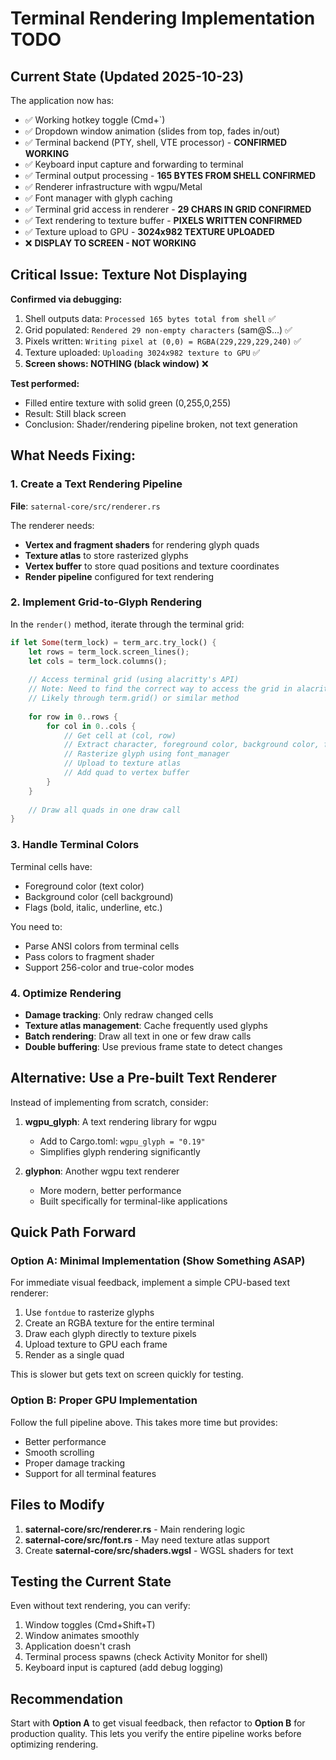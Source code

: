 # Terminal Rendering Implementation TODO

## Current State (Updated 2025-10-23)

The application now has:
- ✅ Working hotkey toggle (Cmd+`)
- ✅ Dropdown window animation (slides from top, fades in/out)
- ✅ Terminal backend (PTY, shell, VTE processor) - **CONFIRMED WORKING**
- ✅ Keyboard input capture and forwarding to terminal
- ✅ Terminal output processing - **165 BYTES FROM SHELL CONFIRMED**
- ✅ Renderer infrastructure with wgpu/Metal
- ✅ Font manager with glyph caching
- ✅ Terminal grid access in renderer - **29 CHARS IN GRID CONFIRMED**
- ✅ Text rendering to texture buffer - **PIXELS WRITTEN CONFIRMED**
- ✅ Texture upload to GPU - **3024x982 TEXTURE UPLOADED**
- ❌ **DISPLAY TO SCREEN - NOT WORKING**

## Critical Issue: Texture Not Displaying

**Confirmed via debugging:**
1. Shell outputs data: `Processed 165 bytes total from shell` ✅
2. Grid populated: `Rendered 29 non-empty characters` (sam@S...) ✅
3. Pixels written: `Writing pixel at (0,0) = RGBA(229,229,229,240)` ✅
4. Texture uploaded: `Uploading 3024x982 texture to GPU` ✅
5. **Screen shows: NOTHING (black window)** ❌

**Test performed:**
- Filled entire texture with solid green (0,255,0,255)
- Result: Still black screen
- Conclusion: Shader/rendering pipeline broken, not text generation

## What Needs Fixing:

### 1. Create a Text Rendering Pipeline

**File**: `saternal-core/src/renderer.rs`

The renderer needs:
- **Vertex and fragment shaders** for rendering glyph quads
- **Texture atlas** to store rasterized glyphs
- **Vertex buffer** to store quad positions and texture coordinates
- **Render pipeline** configured for text rendering

### 2. Implement Grid-to-Glyph Rendering

In the `render()` method, iterate through the terminal grid:

```rust
if let Some(term_lock) = term_arc.try_lock() {
    let rows = term_lock.screen_lines();
    let cols = term_lock.columns();
    
    // Access terminal grid (using alacritty's API)
    // Note: Need to find the correct way to access the grid in alacritty 0.25
    // Likely through term.grid() or similar method
    
    for row in 0..rows {
        for col in 0..cols {
            // Get cell at (col, row)
            // Extract character, foreground color, background color, flags
            // Rasterize glyph using font_manager
            // Upload to texture atlas
            // Add quad to vertex buffer
        }
    }
    
    // Draw all quads in one draw call
}
```

### 3. Handle Terminal Colors

Terminal cells have:
- Foreground color (text color)
- Background color (cell background)
- Flags (bold, italic, underline, etc.)

You need to:
- Parse ANSI colors from terminal cells
- Pass colors to fragment shader
- Support 256-color and true-color modes

### 4. Optimize Rendering

- **Damage tracking**: Only redraw changed cells
- **Texture atlas management**: Cache frequently used glyphs
- **Batch rendering**: Draw all text in one or few draw calls
- **Double buffering**: Use previous frame state to detect changes

## Alternative: Use a Pre-built Text Renderer

Instead of implementing from scratch, consider:

1. **wgpu_glyph**: A text rendering library for wgpu
   - Add to Cargo.toml: `wgpu_glyph = "0.19"`
   - Simplifies glyph rendering significantly

2. **glyphon**: Another wgpu text renderer
   - More modern, better performance
   - Built specifically for terminal-like applications

## Quick Path Forward

### Option A: Minimal Implementation (Show Something ASAP)

For immediate visual feedback, implement a simple CPU-based text renderer:
1. Use `fontdue` to rasterize glyphs
2. Create an RGBA texture for the entire terminal
3. Draw each glyph directly to texture pixels
4. Upload texture to GPU each frame
5. Render as a single quad

This is slower but gets text on screen quickly for testing.

### Option B: Proper GPU Implementation

Follow the full pipeline above. This takes more time but provides:
- Better performance
- Smooth scrolling
- Proper damage tracking
- Support for all terminal features

## Files to Modify

1. **saternal-core/src/renderer.rs** - Main rendering logic
2. **saternal-core/src/font.rs** - May need texture atlas support
3. Create **saternal-core/src/shaders.wgsl** - WGSL shaders for text

## Testing the Current State

Even without text rendering, you can verify:
1. Window toggles (Cmd+Shift+T)
2. Window animates smoothly
3. Application doesn't crash
4. Terminal process spawns (check Activity Monitor for shell)
5. Keyboard input is captured (add debug logging)

## Recommendation

Start with **Option A** to get visual feedback, then refactor to **Option B** for production quality. This lets you verify the entire pipeline works before optimizing rendering.
